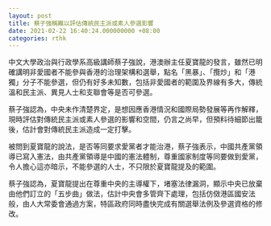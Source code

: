 ```yaml
---
layout: post
title: 蔡子強稱難以評估傳統民主派或素人參選影響
date: 2021-02-22 16:40:24.000000000 +08:00
categories: rthk
---
```


中文大學政治與行政學系高級講師蔡子強說，港澳辦主任夏寶龍的發言，雖然已明確講明非愛國者不能參與香港的治理架構和選舉，點名「黑暴」、「攬炒」和「港獨」分子不能參選，但仍有好多未知數，包括非愛國者的範圍及界線有多大，傳統溫和民主派、異見人士和支聯會等是否可參選。

蔡子強認為，中央未作清楚界定，是想因應香港情況和國際局勢發展等再作解釋，現時評估對傳統民主派或素人參選的影響和空間，仍言之尚早，但預料待細節出籠後，估計會對傳統民主派造成一定打擊。

被問到夏寶龍的說法，是否等同要求愛黨者才能治港，蔡子強表示，中國共產黨領導已寫入憲法，由共產黨領導是中國的憲法體制，尊重國家制度等同要做到愛黨，令人擔心這亦暗示，不能參選的人士，不只限於夏寶龍提及的範圍。

蔡子強認為，夏寶龍提出在尊重中央的主導權下，堵塞法律漏洞，顯示中央已放棄由他們訂立的「五步曲」做法，估計中央會多管齊下處理，包括仿傚港區國安法般，由人大常委會通過方案，特區政府同時盡快完成有關選舉法例及參選資格的修改。
